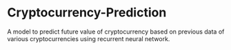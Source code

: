 # Cryptocurrency-Prediction
A model to predict future value of cryptocurrency based on previous data of various cryptocurrencies using recurrent neural network.

